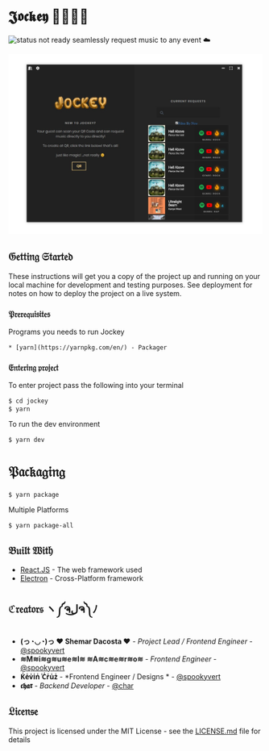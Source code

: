 # 𝕵𝖔𝖈𝖐𝖊𝖞 💃🏾👏🏾
![status not ready](https://img.shields.io/badge/status-not%20ready-red.svg)
seamlessly request music to any event ☁️

![screenshot of jockey](screenshot.jpg)

## 𝔊𝔢𝔱𝔱𝔦𝔫𝔤 𝔖𝔱𝔞𝔯𝔱𝔢𝔡

These instructions will get you a copy of the project up and running on your local machine for development and testing purposes. See deployment for notes on how to deploy the project on a live system.

### 𝔓𝔯𝔢𝔯𝔢𝔮𝔲𝔦𝔰𝔦𝔱𝔢𝔰

Programs you needs to run Jockey

```
* [yarn](https://yarnpkg.com/en/) - Packager
```

### 𝔈𝔫𝔱𝔢𝔯𝔦𝔫𝔤 𝔭𝔯𝔬𝔧𝔢𝔠𝔱

To enter project pass the following into your terminal

```
$ cd jockey
$ yarn
```
To run the dev environment

```
$ yarn dev
```

# 𝔓𝔞𝔠𝔨𝔞𝔤𝔦𝔫𝔤

```
$ yarn package
```
Multiple Platforms

```
$ yarn package-all
```

## 𝔅𝔲𝔦𝔩𝔱 𝔚𝔦𝔱𝔥

* [React.JS](https://reactjs.org/) - The web framework used
* [Electron](https://electronjs.org/) - Cross-Platform framework


## ℭ𝔯𝔢𝔞𝔱𝔬𝔯𝔰 ヽ༼ຈل͜ຈ༽ﾉ
* **(っ◔◡◔)っ ♥ Shemar Dacosta ♥** - *Project Lead / Frontend Engineer* - [@spookyvert](https://github.com/spookyvert)
* **≋M≋i≋g≋u≋e≋l≋ ≋A≋c≋e≋r≋o≋** - *Frontend Engineer* - [@spookyvert](https://github.com/AceroM)
* **K̾e̾v̾i̾n̾ ̾C̾r̾u̾z̾** - *Frontend Engineer / Designs * - [@spookyvert](https://github.com/KevTLW)
* **𝖈𝖍𝖆𝖗** - *Backend Developer* - [@char](https://github.com/char)

## 𝔏𝔦𝔠𝔢𝔫𝔰𝔢

This project is licensed under the MIT License - see the [LICENSE.md](LICENSE.md) file for details
